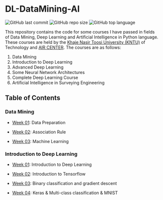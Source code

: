 # DL-DataMining-AI

![GitHub last commit](https://img.shields.io/github/last-commit/Yousefess/DL-DataMining-AI)
![GitHub repo size](https://img.shields.io/github/repo-size/Yousefess/DL-DataMining-AI)
![GitHub top language](https://img.shields.io/github/languages/top/Yousefess/DL-DataMining-AI)

This repository contains the code for some courses I have passed in fields of Data Mining, Deep Learning and Artificial Intelligence in Python language. These courses are held by the [Khaje Nasir Toosi University (KNTU)](https://geomatics.kntu.ac.ir/) of Technology and [AIR CENTER](https://t.me/AIR_Center). The courses are as follows:

1. Data Mining
2. Introduction to Deep Learning
3. Advanced Deep Learning
4. Some Neural Network Architectures
5. Complete Deep Learning Course
6. Artificial Intelligence in Surveying Engineering

## Table of Contents

### Data Mining

- [Week 01](https://github.com/Yousefess/DL-DataMining-AI/tree/main/01%20Data%20Mining/Week%2001): Data Preparation

- [Week 02](https://github.com/Yousefess/DL-DataMining-AI/tree/main/01%20Data%20Mining/Week%2002): Association Rule

- [Week 03](https://github.com/Yousefess/DL-DataMining-AI/tree/main/01%20Data%20Mining/Week%2003): Machine Learning

### Introduction to Deep Learning

- [Week 01](https://github.com/Yousefess/DL-DataMining-AI/tree/main/02%20Introduction%20to%20Deep%20Learning/Week%2001): Introduction to Deep Learning

- [Week 02](https://github.com/Yousefess/DL-DataMining-AI/tree/main/02%20Introduction%20to%20Deep%20Learning/Week%2002): Introduction to Tensorflow

- [Week 03](https://github.com/Yousefess/DL-DataMining-AI/tree/main/02%20Introduction%20to%20Deep%20Learning/Week%2003): Binary classification and gradient descent

- [Week 04](https://github.com/Yousefess/DL-DataMining-AI/tree/main/02%20Introduction%20to%20Deep%20Learning/Week%2004): Keras & Multi-class classification & MNIST
